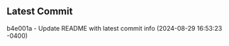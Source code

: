 
## Latest Commit
b4e001a - Update README with latest commit info (2024-08-29 16:53:23 -0400) <Yunxi-Zhou>
